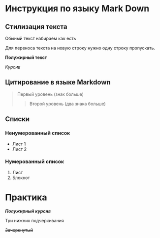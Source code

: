# Инструкция по языку Mark Down

## Стилизация текста

Обыный текст набираем как есть

Для переноса текста на новую строку нужно одну строку пропускать. 

**Полужирный текст**

*Курсив*

## Цитирование в языке Markdown
> Первый уровень (знак больше)
>> Второй уровень (два знака больше)

## Списки
### Ненумерованный список
* Лист 1
* Лист 2

### Нумерованный список
1. Лист 
2. Блокнот

# Практика

___Полужирный курсив___

Три нижних подчеркивания

~~Зачеркнутый~~
